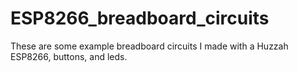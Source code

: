 # ESP8266_breadboard_circuits
These are some example breadboard circuits I made with a Huzzah ESP8266, buttons, and leds. 
